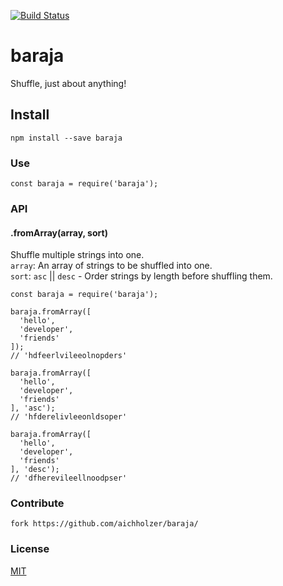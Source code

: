 [![Build Status](https://travis-ci.org/aichholzer/baraja.svg?branch=master)](https://travis-ci.org/aichholzer/baraja)
# baraja
Shuffle, just about anything!


## Install
```
npm install --save baraja
```


### Use
```
const baraja = require('baraja');
```

### API

#### .fromArray(array, sort)
Shuffle multiple strings into one.<br />
`array`: An array of strings to be shuffled into one.<br />
`sort`: `asc` || `desc` - Order strings by length before shuffling them.

```
const baraja = require('baraja');

baraja.fromArray([
  'hello',
  'developer',
  'friends'
]);
// 'hdfeerlvileeolnopders'

baraja.fromArray([
  'hello',
  'developer',
  'friends'
], 'asc');
// 'hfderelivleeonldsoper'

baraja.fromArray([
  'hello',
  'developer',
  'friends'
], 'desc');
// 'dfherevileellnoodpser'
```


### Contribute
```
fork https://github.com/aichholzer/baraja/
```


### License

[MIT](https://github.com/aichholzer/baraja/blob/master/LICENSE)
